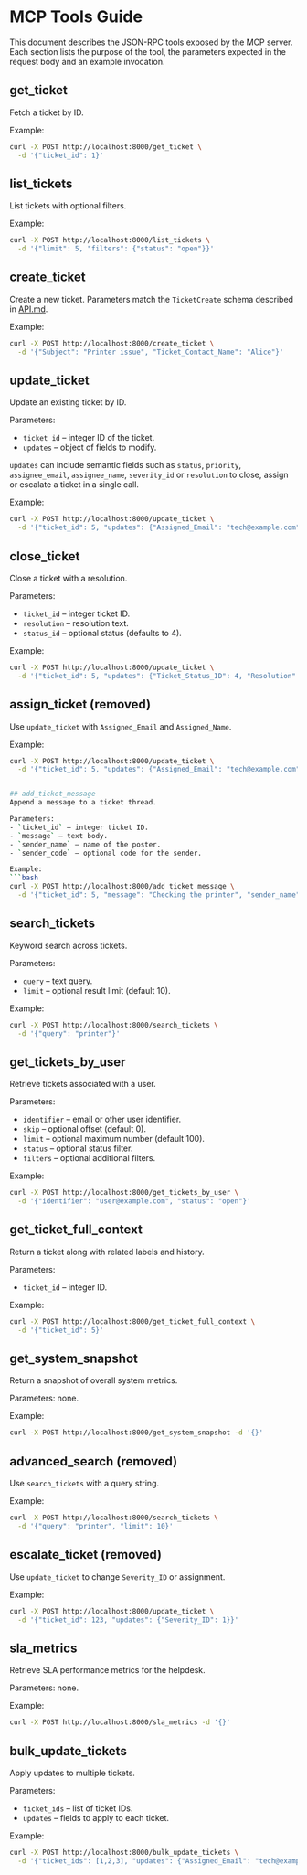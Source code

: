 # MCP Tools Guide

This document describes the JSON-RPC tools exposed by the MCP server. Each section lists the purpose of the tool, the parameters expected in the request body and an example invocation.

## get_ticket
Fetch a ticket by ID.

Example:
```bash
curl -X POST http://localhost:8000/get_ticket \
  -d '{"ticket_id": 1}'
```

## list_tickets
List tickets with optional filters.

Example:
```bash
curl -X POST http://localhost:8000/list_tickets \
  -d '{"limit": 5, "filters": {"status": "open"}}'
```

## create_ticket
Create a new ticket. Parameters match the `TicketCreate` schema described in [API.md](API.md).

Example:
```bash
curl -X POST http://localhost:8000/create_ticket \
  -d '{"Subject": "Printer issue", "Ticket_Contact_Name": "Alice"}'
```

## update_ticket
Update an existing ticket by ID.

Parameters:
- `ticket_id` – integer ID of the ticket.
- `updates` – object of fields to modify.

`updates` can include semantic fields such as `status`, `priority`,
`assignee_email`, `assignee_name`, `severity_id` or `resolution` to
close, assign or escalate a ticket in a single call.

Example:
```bash
curl -X POST http://localhost:8000/update_ticket \
  -d '{"ticket_id": 5, "updates": {"Assigned_Email": "tech@example.com"}}'
```


## close_ticket
Close a ticket with a resolution.

Parameters:
- `ticket_id` – integer ticket ID.
- `resolution` – resolution text.
- `status_id` – optional status (defaults to 4).


Example:
```bash
curl -X POST http://localhost:8000/update_ticket \
  -d '{"ticket_id": 5, "updates": {"Ticket_Status_ID": 4, "Resolution": "Replaced toner"}}'
```

## assign_ticket (removed)
Use `update_ticket` with `Assigned_Email` and `Assigned_Name`.

Example:
```bash
curl -X POST http://localhost:8000/update_ticket \
  -d '{"ticket_id": 5, "updates": {"Assigned_Email": "tech@example.com"}}'


## add_ticket_message
Append a message to a ticket thread.

Parameters:
- `ticket_id` – integer ticket ID.
- `message` – text body.
- `sender_name` – name of the poster.
- `sender_code` – optional code for the sender.

Example:
```bash
curl -X POST http://localhost:8000/add_ticket_message \
  -d '{"ticket_id": 5, "message": "Checking the printer", "sender_name": "Alice"}'
```

## search_tickets
Keyword search across tickets.

Parameters:
- `query` – text query.
- `limit` – optional result limit (default 10).

Example:
```bash
curl -X POST http://localhost:8000/search_tickets \
  -d '{"query": "printer"}'
```

## get_tickets_by_user
Retrieve tickets associated with a user.

Parameters:
- `identifier` – email or other user identifier.
- `skip` – optional offset (default 0).
- `limit` – optional maximum number (default 100).
- `status` – optional status filter.
- `filters` – optional additional filters.

Example:
```bash
curl -X POST http://localhost:8000/get_tickets_by_user \
  -d '{"identifier": "user@example.com", "status": "open"}'
```

## get_ticket_full_context
Return a ticket along with related labels and history.

Parameters:
- `ticket_id` – integer ID.

Example:
```bash
curl -X POST http://localhost:8000/get_ticket_full_context \
  -d '{"ticket_id": 5}'
```

## get_system_snapshot
Return a snapshot of overall system metrics.

Parameters: none.

Example:
```bash
curl -X POST http://localhost:8000/get_system_snapshot -d '{}'
```


## advanced_search (removed)
Use `search_tickets` with a query string.

Example:
```bash
curl -X POST http://localhost:8000/search_tickets \
  -d '{"query": "printer", "limit": 10}'
```

## escalate_ticket (removed)
Use `update_ticket` to change `Severity_ID` or assignment.

Example:
```bash
curl -X POST http://localhost:8000/update_ticket \
  -d '{"ticket_id": 123, "updates": {"Severity_ID": 1}}'
```


## sla_metrics
Retrieve SLA performance metrics for the helpdesk.

Parameters: none.

Example:
```bash
curl -X POST http://localhost:8000/sla_metrics -d '{}'
```

## bulk_update_tickets
Apply updates to multiple tickets.

Parameters:
- `ticket_ids` – list of ticket IDs.
- `updates` – fields to apply to each ticket.

Example:
```bash
curl -X POST http://localhost:8000/bulk_update_tickets \
  -d '{"ticket_ids": [1,2,3], "updates": {"Assigned_Email": "tech@example.com"}}'
```

